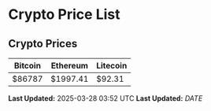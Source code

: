 # Crypto Price List

## Crypto Prices
| Bitcoin | Ethereum | Litecoin |
| ------- | -------- | -------- |
| $86787 | $1997.41 | $92.31 |
**Last Updated:** 2025-03-28 03:52 UTC
**Last Updated:** $DATE$
